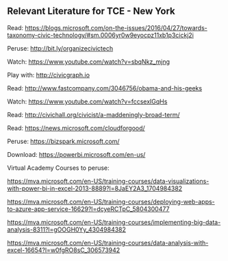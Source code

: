 
## Relevant Literature for TCE - New York 
 
Read: https://blogs.microsoft.com/on-the-issues/2016/04/27/towards-taxonomy-civic-technology/#sm.0006yr0w9eyocpz11xb1p3cickj2i 

Peruse: http://bit.ly/organizecivictech 

Watch: https://www.youtube.com/watch?v=sbqNkz_mjng 

Play with: http://civicgraph.io 

Read: http://www.fastcompany.com/3046756/obama-and-his-geeks 

Watch: https://www.youtube.com/watch?v=fccsexIGqHs 

Read: http://civichall.org/civicist/a-maddeningly-broad-term/ 

Read: https://news.microsoft.com/cloudforgood/

Peruse: https://bizspark.microsoft.com/

Download: https://powerbi.microsoft.com/en-us/


Virtual Academy Courses to peruse:

https://mva.microsoft.com/en-US/training-courses/data-visualizations-with-power-bi-in-excel-2013-8889?l=8JaEY2A3_1704984382

https://mva.microsoft.com/en-US/training-courses/deploying-web-apps-to-azure-app-service-16629?l=dcyeRCTpC_5804300477

https://mva.microsoft.com/en-US/training-courses/implementing-big-data-analysis-8311?l=gOOGH0Yy_4304984382

https://mva.microsoft.com/en-US/training-courses/data-analysis-with-excel-16654?l=w0fgRO8sC_306573942


 
